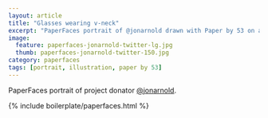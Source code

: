 ```yaml
---
layout: article
title: "Glasses wearing v-neck"
excerpt: "PaperFaces portrait of @jonarnold drawn with Paper by 53 on an iPad."
image: 
  feature: paperfaces-jonarnold-twitter-lg.jpg
  thumb: paperfaces-jonarnold-twitter-150.jpg
category: paperfaces
tags: [portrait, illustration, paper by 53]
---
```


PaperFaces portrait of project donator [@jonarnold](http://twitter.com/jonarnold).

{% include boilerplate/paperfaces.html %}